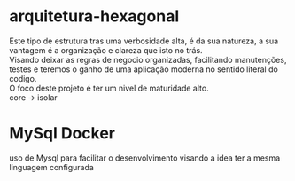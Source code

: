 # arquitetura-hexagonal

Este tipo de estrutura tras uma verbosidade alta, é da sua natureza, a sua vantagem é a organização e clareza que isto no trás. <br/>
Visando deixar as regras de negocio organizadas, facilitando manutenções, testes e teremos o ganho de uma aplicação moderna no sentido literal do codigo. <br/>
O foco deste projeto é ter um nivel de maturidade alto. <br/>
core -> isolar

# MySql Docker
uso de Mysql para facilitar o desenvolvimento visando a idea ter a mesma linguagem configurada
